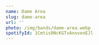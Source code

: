 ```yaml
---
name: Dame Area
slug: dame-area
url: ''
photo: /img/bands/dame-area.webp
spotifyId: 1Cmtis0NcKGTvAnovenEJl
---
```

